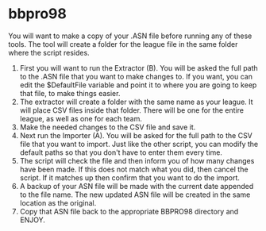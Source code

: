 # bbpro98
You will want to make a copy of your .ASN file before running any of these tools.
The tool will create a folder for the league file in the same folder where the script resides.

1. First you will want to run the Extractor (B). You will be asked the full path to the .ASN file that you want to make changes to. If you want, you can edit the $DefaultFile variable and point it to where you are going to keep that file, to make things easier.
2. The extractor will create a folder with the same name as your league. It will place CSV files inside that folder. There will be one for the entire league, as well as one for each team.
3. Make the needed changes to the CSV file and save it.
4. Next run the Importer (A). You will be asked for the full path to the CSV file that you want to import. Just like the other script, you can modify the default paths so that you don't  have to enter them every time.
5. The script will check the file and then inform you of how many changes have been made. If this does not match what you did, then cancel the script. If it matches up then confirm that you want to do the import.
6. A backup of your ASN file will be made with the current date appended to the file name. The new updated ASN file will be created in the same location as the original.
7. Copy that ASN file back to the appropriate BBPRO98 directory and ENJOY.
